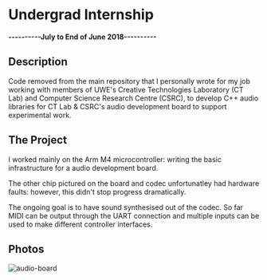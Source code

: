 # Undergrad Internship
**----------July to End of June 2018----------**

## Description
Code removed from the main repository that I personally wrote for my job working with members of UWE's Creative Technologies Laboratory (CT Lab) and Computer Science Research Centre (CSRC), to develop C++ audio libraries for CT Lab & CSRC's audio development board to support experimental work. 

## The Project
I worked mainly on the Arm M4 microcontroller: writing the basic infrastructure for a audio development board. 

The other chip pictured on the board and codec unfortunatley had hardware faults: however, this didn't stop progress dramatically.  

The ongoing goal is to have sound synthesised out of the codec. So far MIDI can be output through the UART connection and multiple inputs can be used to make different controller interfaces. 

## Photos
![audio-board](https://drive.google.com/uc?id=1LEHkJMIt5sCh0r1WpWhO6pLdnxRNH3c3
                   "audio-board")


